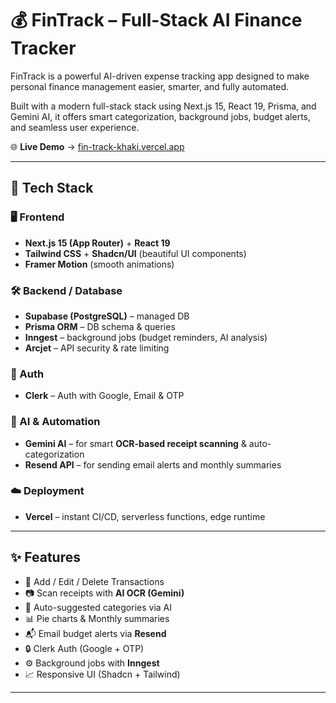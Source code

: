 # 💰 FinTrack – Full-Stack AI Finance Tracker

FinTrack is a powerful AI-driven expense tracking app designed to make personal finance management easier, smarter, and fully automated.

Built with a modern full-stack stack using Next.js 15, React 19, Prisma, and Gemini AI, it offers smart categorization, background jobs, budget alerts, and seamless user experience.

🌐 **Live Demo** → [fin-track-khaki.vercel.app](fin-track-khaki.vercel.app)

---

## 🚀 Tech Stack

### 🖥️ Frontend
- **Next.js 15 (App Router)** + **React 19**
- **Tailwind CSS** + **Shadcn/UI** (beautiful UI components)
- **Framer Motion** (smooth animations)

### 🛠️ Backend / Database
- **Supabase (PostgreSQL)** – managed DB
- **Prisma ORM** – DB schema & queries
- **Inngest** – background jobs (budget reminders, AI analysis)
- **Arcjet** – API security & rate limiting

### 🔐 Auth
- **Clerk** – Auth with Google, Email & OTP

### 🤖 AI & Automation
- **Gemini AI** – for smart **OCR-based receipt scanning** & auto-categorization
- **Resend API** – for sending email alerts and monthly summaries

### ☁️ Deployment
- **Vercel** – instant CI/CD, serverless functions, edge runtime

---

## ✨ Features

- 🧾 Add / Edit / Delete Transactions
- 📷 Scan receipts with **AI OCR (Gemini)**
- 🧠 Auto-suggested categories via AI
- 📊 Pie charts & Monthly summaries
- 📬 Email budget alerts via **Resend**
- 🔒 Clerk Auth (Google + OTP)
- ⚙️ Background jobs with **Inngest**
- 📈 Responsive UI (Shadcn + Tailwind)

---
